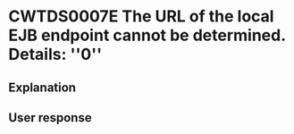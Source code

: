 # CWTDS0007E The URL of the local EJB endpoint cannot be determined. Details: ''0''

## Explanation

## User response